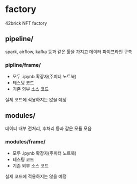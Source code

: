 # factory
42brick NFT factory

## pipeline/
  
spark, airflow, kafka 등과 같은 툴을 가지고 데이터 파이프라인 구축  
  
### pipline/frame/
  
- 모두 .ipynb 확장자(주피터 노트북)  
- 테스팅 코드
- 기존 외부 소스 코드
  
실제 코드에 적용하지는 않을 예정  
  
## modules/
  
데이터 내부 전처리, 후처리 등과 같은 모듈 모음  
  
### modules/frame/
  
- 모두 .ipynb 확장자(주피터 노트북)  
- 테스팅 코드
- 기존 외부 소스 코드
  
실제 코드에 적용하지는 않을 예정  
  